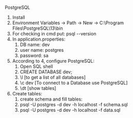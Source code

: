 PostgreSQL 
1. Install
2. Environment Variables -> Path -> New -> C:\Program Files\PostgreSQL\13\bin
3. For checking in cmd put: psql --version
4. In application.properties:
   1. DB name: dev
   2. user name: postgres
   3. password: sa
5. According to 4, configure PostgreSQL:
   1. Open SQL shell
   2. CREATE DATABASE dev;
   3. \l [to get a list of all databases]
   4. \c dev [To connect to a Database use PostgreSQL]
   5. \dt [show tables]
6. Create tables:
   1. create schema and fill tables:
   2. psql -U postgres -d dev -h localhost -f schema.sql
   3. psql -U postgres -d dev -h localhost -f data.sql